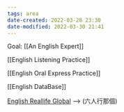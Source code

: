 ```yaml
---
tags: area
date-created: 2022-03-28 23:30
date-modified: 2022-03-30 21:41
---
```


Goal:  [[An English Expert]] 


[[English Listening Practice]]

[[English Oral Express Practice]]

[[English DataBase]]

[English Reallife Global](https://reallifeenglish.teachable.com/courses/enrolled/472352) -->  (六人行那個)
